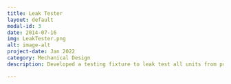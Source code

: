 ```yaml
---
title: Leak Tester
layout: default
modal-id: 3
date: 2014-07-16
img: LeakTester.png
alt: image-alt
project-date: Jan 2022
category: Mechanical Design
description: Developed a testing fixture to leak test all units from production in pressure and vacuum. Objective of project was to improve test-time and accuracy. Gained experience creating detailed CAD models and drawings in SolidWorks for machining. Material selection consideration with aluminum, steel, plastic and rubber/sealing parts. Sourcing components like pneumatic components, bolts, dowel pins, studs. Improved test time of previous tester by 400% with a 4-chamber concurrent testing design and removed potential for false results by eliminating technique dependencies. 

---
```

